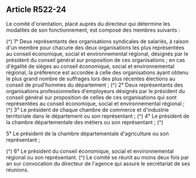 ## Article R522-24

Le comité d'orientation, placé auprès du directeur qui détermine les modalités de son fonctionnement, est
composé des membres suivants :

(^)
1° Deux représentants des organisations syndicales de salariés, à raison d'un membre pour chacune des deux
organisations les plus représentées au conseil économique, social et environnemental régional, désignés par
le président du conseil général sur proposition de ces organisations ; en cas d'égalité de sièges au conseil
économique, social et environnemental régional, la préférence est accordée à celle des organisations ayant
obtenu le plus grand nombre de suffrages lors des plus récentes élections au conseil de prud'hommes du
département ;
(^)
2° Deux représentants des organisations professionnelles d'employeurs désignés par le président du conseil
général sur proposition de celles de ces organisations qui sont représentées au conseil économique, social et
environnemental régional ;
(^)
3° Le président de chaque chambre de commerce et d'industrie territoriale dans le département ou son
représentant ;
(^)
4° Le président de la chambre départementale des métiers ou son représentant ;
(^)


5° Le président de la chambre départementale d'agriculture ou son représentant ;

(^)
6° Le président du conseil économique, social et environnemental régional ou son représentant.
(^)
Le comité se réunit au moins deux fois par an sur convocation du directeur de l'agence qui assure le
secrétariat de ses réunions.

